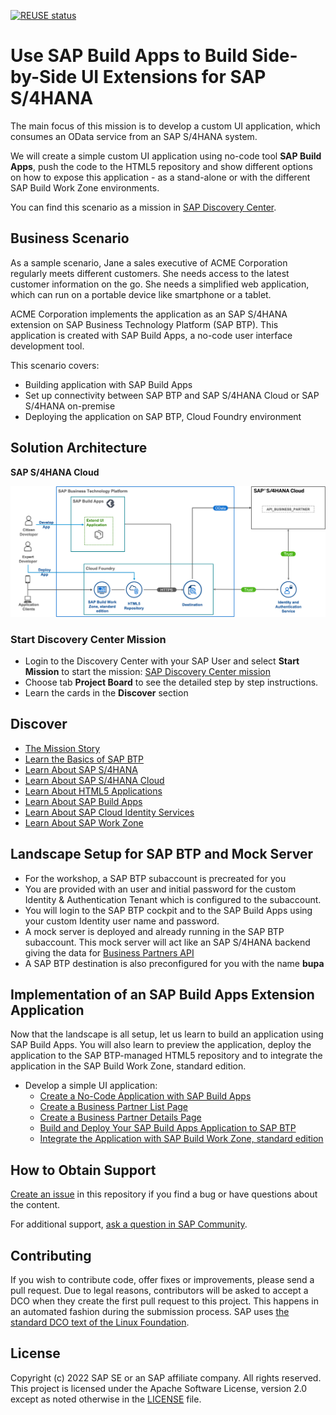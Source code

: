 [![REUSE status](https://api.reuse.software/badge/github.com/SAP-samples/btp-s4hana-nocode-extension)](https://api.reuse.software/info/github.com/SAP-samples/btp-s4hana-nocode-extension)
# Use SAP Build Apps to Build Side-by-Side UI Extensions for SAP S/4HANA

The main focus of this mission is to develop a custom UI application, which consumes an OData service from an SAP S/4HANA system.

We will create a simple custom UI application using no-code tool **SAP Build Apps**, push the code to the HTML5 repository and show different options on how to expose this application - as a stand-alone or with the different SAP Build Work Zone environments.

You can find this scenario as a mission in [SAP Discovery Center](https://discovery-center.cloud.sap/missiondetail/4024/4228/).

## Business Scenario

As a sample scenario, Jane a sales executive of ACME Corporation regularly meets different customers. She needs access to the latest customer information on the go. She needs a simplified web application, which can run on a portable device like smartphone or a tablet.

ACME Corporation implements the application as an SAP S/4HANA extension on SAP Business Technology Platform (SAP BTP). This application is created with SAP Build Apps, a no-code user interface development tool.

This scenario covers:

* Building application with SAP Build Apps
* Set up connectivity between SAP BTP and SAP S/4HANA Cloud or SAP S/4HANA on-premise
* Deploying the application on SAP BTP, Cloud Foundry environment

## Solution Architecture

**SAP S/4HANA Cloud**

 ![Solution Architecture](./discover/images/ScenarioArchitecture.png)


### Start Discovery Center Mission 
- Login to the Discovery Center with your SAP User and select **Start Mission** to start the mission: [SAP Discovery Center mission](https://discovery-center.cloud.sap/missiondetail/4024/4228/)
- Choose tab **Project Board** to see the detailed step by step instructions. 
- Learn the cards in the **Discover** section


## Discover

* [The Mission Story](discover/business-story.md)
* [Learn the Basics of SAP BTP](https://github.com/SAP-samples/cloud-extension-html5-sample/blob/mission/mission/discover/BTP.md)
* [Learn About SAP S/4HANA](https://github.com/SAP-samples/cloud-extension-html5-sample/blob/mission/mission/discover/S4H.md)
* [Learn About SAP S/4HANA Cloud](./discover/S4HC.md)
* [Learn About HTML5 Applications](https://github.com/SAP-samples/cloud-extension-html5-sample/blob/mission/mission/discover/HTML5.md)
* [Learn About SAP Build Apps](./discover/AppGyver.md)
* [Learn About SAP Cloud Identity Services](https://github.com/SAP-samples/cloud-extension-html5-sample/blob/mission/mission/discover/IAS.md)
* [Learn About SAP Work Zone](https://github.com/SAP-samples/cloud-extension-html5-sample/blob/mission/mission/discover/Launchpad.md)


  
## Landscape Setup for SAP BTP and Mock Server

- For the workshop, a SAP BTP subaccount is precreated for you
- You are provided with an user and initial password for the custom Identity & Authentication Tenant which is configured to the subaccount.
- You will login to the SAP BTP cockpit and to the SAP Build Apps using your custom Identity user name and password.
- A mock server is deployed and already running in the SAP BTP subaccount. This mock server will act like an SAP S/4HANA backend giving the data for [Business Partners API](https://api.sap.com/api/API_BUSINESS_PARTNER/overview)
- A SAP BTP destination is also preconfigured for you with the name **bupa**

## Implementation of an SAP Build Apps Extension Application

Now that the landscape is all setup, let us learn to build an application using SAP Build Apps. You will also learn to preview the application, deploy the application to the SAP BTP-managed HTML5 repository and to integrate the application in the SAP Build Work Zone, standard edition. 

* Develop a simple UI application:
  * [Create a No-Code Application with SAP Build Apps](./create-application/develop/README.md)
  * [Create a Business Partner List Page](./create-application/develop/ListPage/README.md)
  * [Create a Business Partner Details Page](./create-application/develop/DetailsPage/README.md)
  * [Build and Deploy Your SAP Build Apps Application to SAP BTP](./create-application/deploy/README.md)
  * [Integrate the Application with SAP Build Work Zone, standard edition](./create-application/workzone/README.md)

## How to Obtain Support

[Create an issue](https://github.com/SAP-samples/btp-s4hana-nocode-extension/issues) in this repository if you find a bug or have questions about the content.

For additional support, [ask a question in SAP Community](https://answers.sap.com/questions/ask.html).

## Contributing

If you wish to contribute code, offer fixes or improvements, please send a pull request. Due to legal reasons, contributors will be asked to accept a DCO when they create the first pull request to this project. This happens in an automated fashion during the submission process. SAP uses [the standard DCO text of the Linux Foundation](https://developercertificate.org/).

## License

Copyright (c) 2022 SAP SE or an SAP affiliate company. All rights reserved. This project is licensed under the Apache Software License, version 2.0 except as noted otherwise in the [LICENSE](LICENSE) file.
